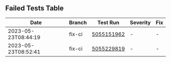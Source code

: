## Failed Tests Table
| Date | Branch | Test Run | Severity | Fix |
| --- | --- | --- | --- | --- |
| 2023-05-23T08:44:19 | fix-ci | [5055151962](https://github.com/clueless-capybaras/dhbw-community-dashboard/actions/runs/5055151962) | - | - |
| 2023-05-23T08:52:41 | fix-ci | [5055229819](https://github.com/clueless-capybaras/dhbw-community-dashboard/actions/runs/5055229819) | - | - |
